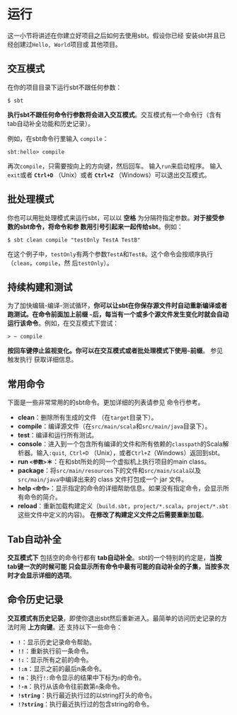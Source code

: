 运行
===================================================================================
这一小节将讲述在你建立好项目之后如何去使用sbt。假设你已经 安装sbt并且已经创建过`Hello, World`项目或
其他项目。

## 交互模式
在你的项目目录下运行sbt不跟任何参数：
```shell
$ sbt
```
**执行sbt不跟任何命令行参数将会进入交互模式**。交互模式有一个命令行（含有tab自动补全功能和历史记录）。

例如，在sbt命令行里输入 `compile`：
```shell
sbt:hello> compile
```
再次`compile`，只需要按向上的方向键，然后回车。 输入`run`来启动程序。 输入`exit`或者 **`Ctrl+D`**
 （Unix）或者 **`Ctrl+Z`** （Windows）可以退出交互模式。

 ## 批处理模式
你也可以用批处理模式来运行sbt，可以以 **空格** 为分隔符指定参数。**对于接受参数的sbt命令，将命令和参
数用引号引起来一起传给sbt**。例如：
```shell
$ sbt clean compile "testOnly TestA TestB"
```
在这个例子中，`testOnly`有两个参数`TestA`和`TestB`。这个命令会按顺序执行（`clean`，`compile`，然
后`testOnly`）。

## 持续构建和测试
为了加快编辑-编译-测试循环，**你可以让sbt在你保存源文件时自动重新编译或者跑测试。在命令前面加上前缀
`~`后，每当有一个或多个源文件发生变化时就会自动运行该命令**。例如，在交互模式下尝试：
```shell
> ~ compile
```
**按回车键停止监视变化。你可以在交互模式或者批处理模式下使用`~`前缀**。 参见 触发执行 获取详细信息。

## 常用命令
下面是一些非常常用的的sbt命令。更加详细的列表请参见 命令行参考。
+ **clean**：删除所有生成的文件 （在`target`目录下）。
+ **compile**：编译源文件（在`src/main/scala`和`src/main/java`目录下）。
+ **test**：编译和运行所有测试。
+ **console**：进入到一个包含所有编译的文件和所有依赖的`classpath`的Scala解析器。输入`:quit`,` Ctrl+D`
（Unix），或者`Ctrl+Z`（Windows）返回到sbt。
+ **run `<参数>`＊**：在和sbt所处的同一个虚拟机上执行项目的main class。
+ **package**：将`src/main/resources`下的文件和`src/main/scala`以及`src/main/java`中编译出来的
class 文件打包成一个 jar 文件。
+ **help `<命令>`**：显示指定的命令的详细帮助信息。如果没有指定命令，会显示所有命令的简介。
+ **reload**：重新加载构建定义（`build.sbt`，`project/*.scala`，`project/*.sbt`这些文件中定义的内容)。
**在修改了构建定义文件之后需要重新加载**。

## Tab自动补全
**交互模式下** 包括空的命令行都有 **tab自动补全**。sbt的一个特别的约定是，**当按tab键一次的时候可能
只会显示所有命令中最有可能的自动补全的子集，当按多次时才会显示详细的选项**。

## 命令历史记录
**交互模式有历史记录**，即使你退出sbt然后重新进入。最简单的访问历史记录的方法时用 **上方向键**。还
支持以下一些命令：
+ **`!`**：显示历史记录命令帮助。
+ **`!!`**：重新执行前一条命令。
+ **`!:`**：显示所有之前的命令。
+ **`!:n`**：显示之前的最后n条命令。
+ **`!n`**：执行`!:`命令显示的结果中下标为`n`的命令。
+ **`!-n`**：执行从该命令往前数第`n`条命令。
+ **`!string`**：执行最近执行过的以string打头的命令。
+ **`!?string`**：执行最近执行过的包含string的命令。

